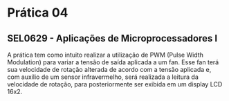 # Prática 04

## SEL0629 - Aplicações de Microprocessadores I

A prática tem como intuito realizar a utilização de PWM (Pulse Width Modulation) para variar a tensão de saída aplicada a um fan. Esse fan terá sua velocidade de rotação alterada de acordo com a tensão aplicada e, com auxílio de um sensor infravermelho, será realizada a leitura da velocidade de rotação, para posteriormente ser exibida em um display LCD 16x2.